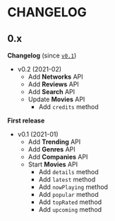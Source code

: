 # CHANGELOG

## 0.x

**Changelog** (since [`v0.1`](https://github.com/ker0x/messenger/compare/v0.1...v0.2))

- v0.2 (2021-02)
    - Add **Networks** API
    - Add **Reviews** API
    - Add **Search** API
    - Update **Movies** API
        * Add `credits` method
  
**First release**    

- v0.1 (2021-01)
    - Add **Trending** API
    - Add **Genres** API
    - Add **Companies** API
    - Start **Movies** API
        * Add `details` method
        * Add `latest` method
        * Add `nowPlaying` method
        * Add `popular` method
        * Add `topRated` method
        * Add `upcoming` method
